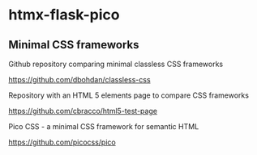 # htmx-flask-pico

## Minimal CSS frameworks

Github repository comparing minimal classless CSS frameworks

https://github.com/dbohdan/classless-css

Repository with an HTML 5 elements page to compare CSS frameworks

https://github.com/cbracco/html5-test-page

Pico CSS - a minimal CSS framework for semantic HTML

https://github.com/picocss/pico
